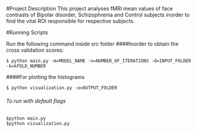 #Project Description
This project analyses fMRI mean values of face contrasts of Bipolar 
disorder, Schizophrenia and Control subjects inorder to find the 
vital ROI responsible for respective subjects.

#Running Scripts

Run the following command inside src folder
####Inorder to obtain the cross validation scores:  


```console
$ python main.py -m=MODEL_NAME -n=NUMBER_OF_ITERATIONS -d=INPUT_FOLDER -k=kFOLD_NUMBER
```

####For plotting the histograms
```console
$ python visualization.py -o=OUTPUT_FOLDER
```
###### To run with default flags
```console
$python main.py
$python visualization.py
``` 
